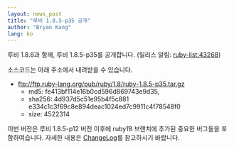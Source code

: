 ```yaml
---
layout: news_post
title: "루비 1.8.5-p35 공개"
author: "Bryan Kang"
lang: ko
---
```


루비 1.8.6과 함께, 루비 1.8.5-p35를 공개합니다. (릴리스 알림: [ruby-list:43268][1])

소스코드는 아래 주소에서 내려받을 수 있습니다.

* ftp://ftp.ruby-lang.org/pub/ruby/1.8/ruby-1.8.5-p35.tar.gz
  * md5: fe413bf114e16b0cd596d869743e9d35,
  * sha256: 4d937d5c51e95b4f5c881
    e334c1c3f69c8e894deac1024ed7c9911c4f78548f0
  * size: 4522314

이번 버전은 루비 1.8.5-p12 버전 이후에 ruby*1*8 브랜치에 추가된 중요한 버그들을 포함하여습니다. 자세한 내용은
[ChangeLog][2]를 참고하시기 바랍니다.



[1]: http://blade.nagaokaut.ac.jp/cgi-bin/scat.rb/ruby/ruby-list/43268
[2]: http://svn.ruby-lang.org/repos/ruby/tags/v1_8_5_35/ChangeLog
